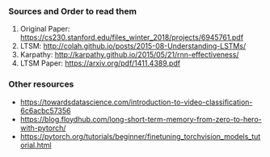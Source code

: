 ### Sources and Order to read them
1) Original Paper: https://cs230.stanford.edu/files_winter_2018/projects/6945761.pdf
2) LTSM: http://colah.github.io/posts/2015-08-Understanding-LSTMs/
3) Karpathy: http://karpathy.github.io/2015/05/21/rnn-effectiveness/
4) LTSM Paper: https://arxiv.org/pdf/1411.4389.pdf

### Other resources
- https://towardsdatascience.com/introduction-to-video-classification-6c6acbc57356
- https://blog.floydhub.com/long-short-term-memory-from-zero-to-hero-with-pytorch/
- https://pytorch.org/tutorials/beginner/finetuning_torchvision_models_tutorial.html
